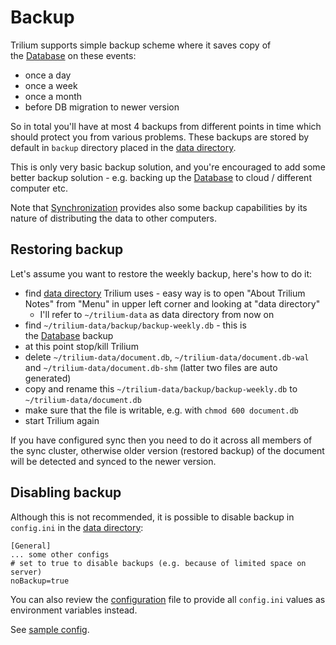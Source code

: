 # Backup
Trilium supports simple backup scheme where it saves copy of the <a class="reference-link" href="../Advanced%20Usage/Database.md">Database</a> on these events:

*   once a day
*   once a week
*   once a month
*   before DB migration to newer version

So in total you'll have at most 4 backups from different points in time which should protect you from various problems. These backups are stored by default in `backup` directory placed in the [data directory](Data%20directory.md).

This is only very basic backup solution, and you're encouraged to add some better backup solution - e.g. backing up the <a class="reference-link" href="../Advanced%20Usage/Database.md">Database</a> to cloud / different computer etc.

Note that <a class="reference-link" href="Synchronization.md">Synchronization</a> provides also some backup capabilities by its nature of distributing the data to other computers.

## Restoring backup

Let's assume you want to restore the weekly backup, here's how to do it:

*   find [data directory](Data%20directory.md) Trilium uses - easy way is to open "About Trilium Notes" from "Menu" in upper left corner and looking at "data directory"
    *   I'll refer to `~/trilium-data` as data directory from now on
*   find `~/trilium-data/backup/backup-weekly.db` - this is the <a class="reference-link" href="../Advanced%20Usage/Database.md">Database</a> backup
*   at this point stop/kill Trilium
*   delete `~/trilium-data/document.db`, `~/trilium-data/document.db-wal` and `~/trilium-data/document.db-shm` (latter two files are auto generated)
*   copy and rename this `~/trilium-data/backup/backup-weekly.db` to `~/trilium-data/document.db`
*   make sure that the file is writable, e.g. with `chmod 600 document.db`
*   start Trilium again

If you have configured sync then you need to do it across all members of the sync cluster, otherwise older version (restored backup) of the document will be detected and synced to the newer version.

## Disabling backup

Although this is not recommended, it is possible to disable backup in `config.ini` in the [data directory](Data%20directory.md):

```
[General]
... some other configs
# set to true to disable backups (e.g. because of limited space on server)
noBackup=true
```

You can also review the [configuration](../Advanced%20Usage/Configuration%20\(config.ini%20or%20e.md) file to provide all `config.ini` values as environment variables instead.

See [sample config](https://github.com/TriliumNext/Trilium/blob/master/config-sample.ini).